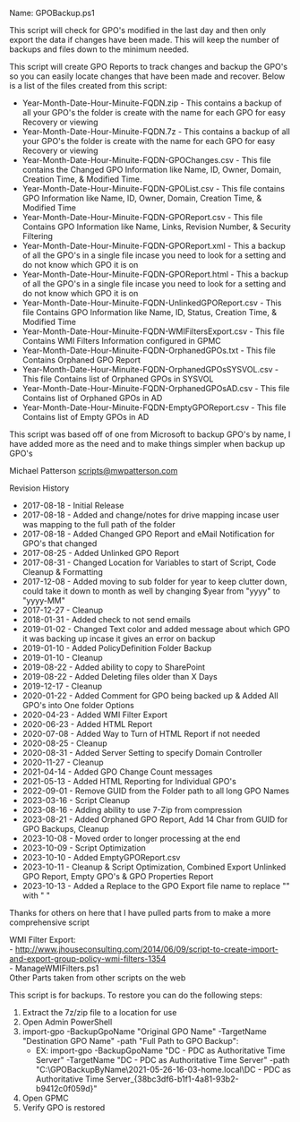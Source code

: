 Name: GPOBackup.ps1

This script will check for GPO's modified in the last day and then only export the data if changes have been made.  This will keep the number of backups and files down to the minimum needed.

This script will create GPO Reports to track changes and backup the GPO's so you can easily locate changes that have been made and recover.
Below is a list of the files created from this script:

- Year-Month-Date-Hour-Minuite-FQDN.zip                      - This contains a backup of all your GPO's the folder is create with the name for each GPO for easy Recovery or viewing  
- Year-Month-Date-Hour-Minuite-FQDN.7z                       - This contains a backup of all your GPO's the folder is create with the name for each GPO for easy Recovery or viewing  
- Year-Month-Date-Hour-Minuite-FQDN-GPOChanges.csv           - This file contains the Changed GPO Information like Name, ID, Owner, Domain, Creation Time, & Modified Time.  
- Year-Month-Date-Hour-Minuite-FQDN-GPOList.csv              - This file contains GPO Information like Name, ID, Owner, Domain, Creation Time, & Modified Time  
- Year-Month-Date-Hour-Minuite-FQDN-GPOReport.csv            - This file Contains GPO Information like Name, Links, Revision Number, & Security Filtering  
- Year-Month-Date-Hour-Minuite-FQDN-GPOReport.xml            - This a backup of all the GPO's in a single file incase you need to look for a setting and do not know which GPO it is on  
- Year-Month-Date-Hour-Minuite-FQDN-GPOReport.html           - This a backup of all the GPO's in a single file incase you need to look for a setting and do not know which GPO it is on  
- Year-Month-Date-Hour-Minuite-FQDN-UnlinkedGPOReport.csv    - This file Contains GPO Information like Name, ID, Status, Creation Time, & Modified Time  
- Year-Month-Date-Hour-Minuite-FQDN-WMIFiltersExport.csv     - This file Contains WMI Filters Information configured in GPMC  
- Year-Month-Date-Hour-Minuite-FQDN-OrphanedGPOs.txt         - This file Contains Orphaned GPO Report  
- Year-Month-Date-Hour-Minuite-FQDN-OrphanedGPOsSYSVOL.csv   - This file Contains list of Orphaned GPOs in SYSVOL  
- Year-Month-Date-Hour-Minuite-FQDN-OrphanedGPOsAD.csv       - This file Contains list of Orphaned GPOs in AD  
- Year-Month-Date-Hour-Minuite-FQDN-EmptyGPOReport.csv       - This file Contains list of Empty GPOs in AD


This script was based off of one from Microsoft to backup GPO's by name, I have added more as the need and to make things simpler when backup up GPO's

Michael Patterson
scripts@mwpatterson.com

Revision History
- 2017-08-18 - Initial Release
- 2017-08-18 - Added and change/notes for drive mapping incase user was mapping to the full path of the folder
- 2017-08-18 - Added Changed GPO Report and eMail Notification for GPO's that changed
- 2017-08-25 - Added Unlinked GPO Report
- 2017-08-31 - Changed Location for Variables to start of Script, Code Cleanup & Formatting
- 2017-12-08 - Added moving to sub folder for year to keep clutter down, could take it down to month as well by changing $year from "yyyy" to "yyyy-MM"
- 2017-12-27 - Cleanup
- 2018-01-31 - Added check to not send emails
- 2019-01-02 - Changed Text color and added message about which GPO it was backing up incase it gives an error on backup
- 2019-01-10 - Added PolicyDefinition Folder Backup
- 2019-01-10 - Cleanup
- 2019-08-22 - Added ability to copy to SharePoint
- 2019-08-22 - Added Deleting files older than X Days
- 2019-12-17 - Cleanup
- 2020-01-22 - Added Comment for GPO being backed up & Added All GPO's into One folder Options
- 2020-04-23 - Added WMI Filter Export
- 2020-06-23 - Added HTML Report
- 2020-07-08 - Added Way to Turn of HTML Report if not needed
- 2020-08-25 - Cleanup
- 2020-08-31 - Added Server Setting to specify Domain Controller
- 2020-11-27 - Cleanup
- 2021-04-14 - Added GPO Change Count messages
- 2021-05-13 - Added HTML Reporting for Individual GPO's
- 2022-09-01 - Remove GUID from the Folder path to all long GPO Names
- 2023-03-16 - Script Cleanup
- 2023-08-16 - Adding ability to use 7-Zip from compression
- 2023-08-21 - Added Orphaned GPO Report, Add 14 Char from GUID for GPO Backups, Cleanup
- 2023-10-08 - Moved order to longer processing at the end
- 2023-10-09 - Script Optimization
- 2023-10-10 - Added EmptyGPOReport.csv
- 2023-10-11 - Cleanup & Script Optimization, Combined Export Unlinked GPO Report, Empty GPO's & GPO Properties Report
- 2023-10-13 - Added a Replace to the GPO Export file name to replace "\" with " "

Thanks for others on here that I have pulled parts from to make a more comprehensive script

WMI Filter Export:  
    - http://www.jhouseconsulting.com/2014/06/09/script-to-create-import-and-export-group-policy-wmi-filters-1354  
    - ManageWMIFilters.ps1  
Other Parts taken from other scripts on the web

This script is for backups.  To restore you can do the following steps:

1. Extract the 7z/zip file to a location for use
2. Open Admin PowerShell
3. import-gpo -BackupGpoName "Original GPO Name" -TargetName "Destination GPO Name" -path "Full Path to GPO Backup":  
    - EX: import-gpo -BackupGpoName "DC - PDC as Authoritative Time Server" -TargetName "DC - PDC as Authoritative Time Server" -path "C:\GPOBackupByName\2021-05-26-16-03-home.local\DC - PDC as Authoritative Time Server_{38bc3df6-b1f1-4a81-93b2-b9412c0f059d}"
4. Open GPMC
5. Verify GPO is restored
